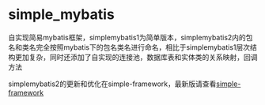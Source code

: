 # simple_mybatis
自实现简易mybatis框架，simplemybatis1为简单版本，simplemybatis2内的包名和类名完全按照mybatis下的包名类名进行命名，相比于simplemybatis1层次结构更加复杂，同时还添加了自实现的连接池，数据库表和实体类的关系映射，回调方法

simplemybatis2的更新和优化在simple-framework，最新版请查看[simple-framework](https://github.com/XuBin8866/simple-framework)
